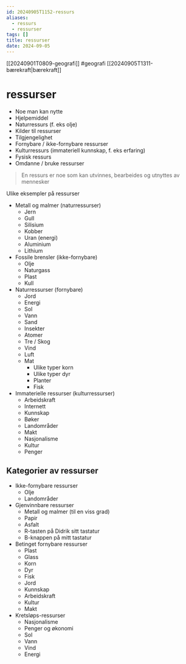 ```yaml
---
id: 20240905T1152-ressurs
aliases:
  - ressurs
  - ressurser
tags: []
title: ressurser
date: 2024-09-05
---
```


[[20240901T0809-geografi]] #geografi [[20240905T1311-bærekraft|bærekraft]]

# ressurser

- Noe man kan nytte
- Hjelpemiddel
- Naturressurs (f. eks olje)
- Kilder til ressurser
- Tilgjengelighet
- Fornybare / ikke-fornybare ressurser
- Kulturressurs (immateriell kunnskap, f. eks erfaring)
- Fysisk ressurs
- Omdanne / bruke ressurser

> En ressurs er noe som kan utvinnes, bearbeides og utnyttes av mennesker

Ulike eksempler på ressurser

- Metall og malmer (naturressurser)
  - Jern
  - Gull
  - Silisium
  - Kobber
  - Uran (energi)
  - Aluminium
  - Lithium
- Fossile brensler (ikke-fornybare)
  - Olje
  - Naturgass
  - Plast
  - Kull
- Naturressurser (fornybare)
  - Jord
  - Energi
  - Sol
  - Vann
  - Sand
  - Insekter
  - Atomer
  - Tre / Skog
  - Vind
  - Luft
  - Mat
    - Ulike typer korn
    - Ulike typer dyr
    - Planter
    - Fisk
- Immaterielle ressurser (kulturressurser)
  - Arbeidskraft
  - Internett
  - Kunnskap
  - Bøker
  - Landområder
  - Makt
  - Nasjonalisme
  - Kultur
  - Penger

## Kategorier av ressurser

- Ikke-fornybare ressurser
  - Olje
  - Landområder
- Gjenvinnbare ressurser
  - Metall og malmer (til en viss grad)
  - Papir
  - Asfalt
  - R-tasten på Didrik sitt tastatur
  - B-knappen på mitt tastatur
- Betinget fornybare ressurser
  - Plast
  - Glass
  - Korn
  - Dyr
  - Fisk
  - Jord
  - Kunnskap
  - Arbeidskraft
  - Kultur
  - Makt
- Kretsløps-ressurser
  - Nasjonalisme
  - Penger og økonomi
  - Sol
  - Vann
  - Vind
  - Energi
